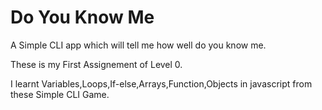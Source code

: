 
# Do You Know Me

A Simple CLI app which will tell me how well do you know me.

These is my First Assignement of Level 0.

I learnt Variables,Loops,If-else,Arrays,Function,Objects in javascript from these Simple CLI Game.


